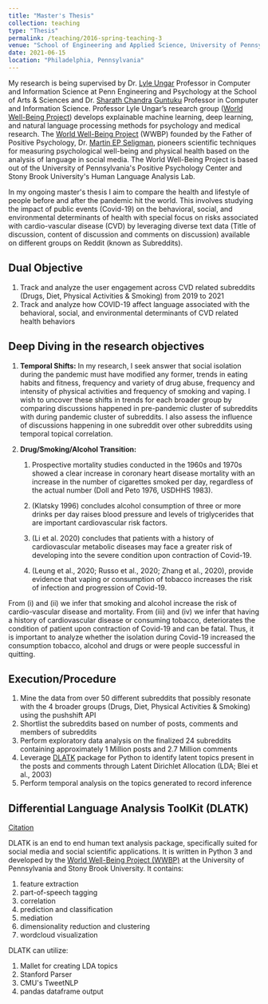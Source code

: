 ```yaml
---
title: "Master's Thesis"
collection: teaching
type: "Thesis"
permalink: /teaching/2016-spring-teaching-3
venue: "School of Engineering and Applied Science, University of Pennsylvania"
date: 2021-06-15
location: "Philadelphia, Pennsylvania"
---
```


My research is being supervised by Dr. [Lyle Ungar](https://www.cis.upenn.edu/~ungar/) Professor in Computer and Information Science at Penn Engineering and Psychology at the School of Arts & Sciences and Dr. [Sharath Chandra Guntuku](https://sharathg.cis.upenn.edu/) Professor in Computer and Information Science. Professor Lyle Ungar’s research group ([World Well-Being Project](https://wwbp.org/)) develops explainable machine learning, deep learning, and natural language processing methods for psychology and medical research. The [World Well-Being Project](https://wwbp.org/) (WWBP) founded by the Father of Positive Psychology, Dr. [Martin EP Seligman](https://ppc.sas.upenn.edu/people/martin-ep-seligman), pioneers scientific techniques for measuring psychological well-being and physical health based on the analysis of language in social media. The World Well-Being Project is based out of the University of Pennsylvania's Positive Psychology Center and Stony Brook University's Human Language Analysis Lab. 

In my ongoing master's thesis I aim to compare the health and lifestyle of people before and after the pandemic hit the world.
This involves studying the impact of public events (Covid-19) on the behavioral, social, and environmental determinants of health with special focus on risks associated 
with cardio-vascular disease (CVD) by leveraging diverse text data (Title of discussion, content of discussion and comments on discussion) 
available on different groups on Reddit (known as Subreddits).

Dual Objective
-----
1. Track and analyze the user engagement across CVD related subreddits (Drugs, Diet, Physical Activities & Smoking) from 2019 to 2021
2. Track and analyze how COVID-19 affect language associated with the behavioral, social, and environmental determinants of CVD related health behaviors

Deep Diving in the research objectives
-----
1. **Temporal Shifts:**
    In my research, I seek answer that social isolation during the pandemic must have modified any former, trends in eating habits and fitness, frequency and variety of drug abuse, frequency and intensity of physical activities and frequency of smoking and vaping. I wish to uncover these shifts in trends for each broader group by comparing discussions happened in pre-pandemic cluster of subreddits with during pandemic cluster of subreddits. I also assess the influence of discussions happening in one subreddit over other subreddits using temporal topical correlation. 

2. **Drug/Smoking/Alcohol Transition:**
    1. Prospective mortality studies conducted in the 1960s and 1970s showed a clear increase in coronary heart disease mortality with an increase in the number of
cigarettes smoked per day, regardless of the actual number (Doll and Peto 1976, USDHHS 1983).

    2. (Klatsky 1996) concludes alcohol consumption of three or more drinks per day raises blood pressure and levels of triglycerides that are important cardiovascular risk factors.

    3. (Li et al. 2020) concludes that patients with a history of cardiovascular metabolic diseases may face a greater risk of developing into the severe condition upon contraction of Covid-19.

    4. (Leung et al., 2020; Russo et al., 2020; Zhang et al., 2020), provide evidence that vaping or consumption of tobacco increases the risk of infection and progression of Covid-19.

From (i) and (ii) we infer that smoking and alcohol increase the risk of cardio-vascular disease and mortality. From (iii) and (iv) we infer that having a history of cardiovascular disease or consuming tobacco, deteriorates the condition of patient upon contraction of Covid-19 and can be fatal. Thus, it is important to analyze whether the isolation during Covid-19 increased the consumption tobacco, alcohol and drugs or were people successful in quitting.

Execution/Procedure
-----
1. Mine the data from over 50 different subreddits that possibly resonate with the 4 broader groups (Drugs, Diet, Physical Activities & Smoking) using the pushshift API
2. Shortlist the subreddits based on number of posts, comments and members of subreddits
3. Perform exploratory data analysis on the finalized 24 subreddits containing approximately 1 Million posts and 2.7 Million comments
4. Leverage [DLATK](http://dlatk.wwbp.org/index.html) package for Python to identify latent topics present in the posts and comments through Latent Dirichlet Allocation (LDA; Blei et al., 2003)
5. Perform temporal analysis on the topics generated to record inference

Differential Language Analysis ToolKit (DLATK)
-----
[Citation](https://aclanthology.org/D17-2010/)

DLATK is an end to end human text analysis package, specifically suited for social media and social scientific applications. It is written in Python 3 and developed by the [World Well-Being Project (WWBP)](https://wwbp.org/) at the University of Pennsylvania and Stony Brook University. It contains:

1. feature extraction
2. part-of-speech tagging
3. correlation
4. prediction and classification
5. mediation
6. dimensionality reduction and clustering
7. wordcloud visualization

DLATK can utilize:

1. Mallet for creating LDA topics
2. Stanford Parser
3. CMU's TweetNLP
4. pandas dataframe output

